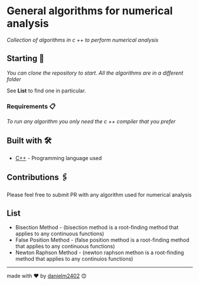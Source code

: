 # General algorithms for numerical analysis

_Collection of algorithms in c ++ to perform numerical analysis_
## Starting 🚀

_You can clone the repository to start. All the algorithms are in a different folder_

See **List** to find one in particular.


### Requirements 📋

_To run any algorithm you only need the c ++ compiler that you prefer_


## Built with 🛠️

* [C++](http://www.dropwizard.io/1.0.2/docs/) - Programming language used

## Contributions 🖇️

Please feel free to submit PR with any algorithm used for numerical analysis


## List
* Bisection Method - (bisection method is a root-finding method that applies to any continuous functions)
* False Position Method - (false position method is a root-finding method that applies to any continuous functions)
* Newton Raphson Method - (newton raphson methon is a root-finding method that applies to any continuios functions)


---
made with ❤️ by [danielm2402](https://github.com/danielm2402) 😊
